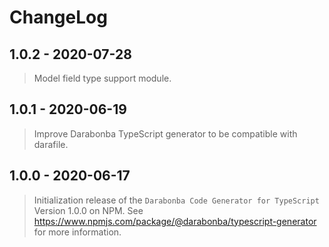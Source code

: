 # ChangeLog

## 1.0.2 - 2020-07-28

> Model field type support module.

## 1.0.1 - 2020-06-19

> Improve Darabonba TypeScript generator to be compatible with darafile.

## 1.0.0 - 2020-06-17

> Initialization release of the `Darabonba Code Generator for TypeScript` Version 1.0.0 on NPM.
> See <https://www.npmjs.com/package/@darabonba/typescript-generator> for more information.